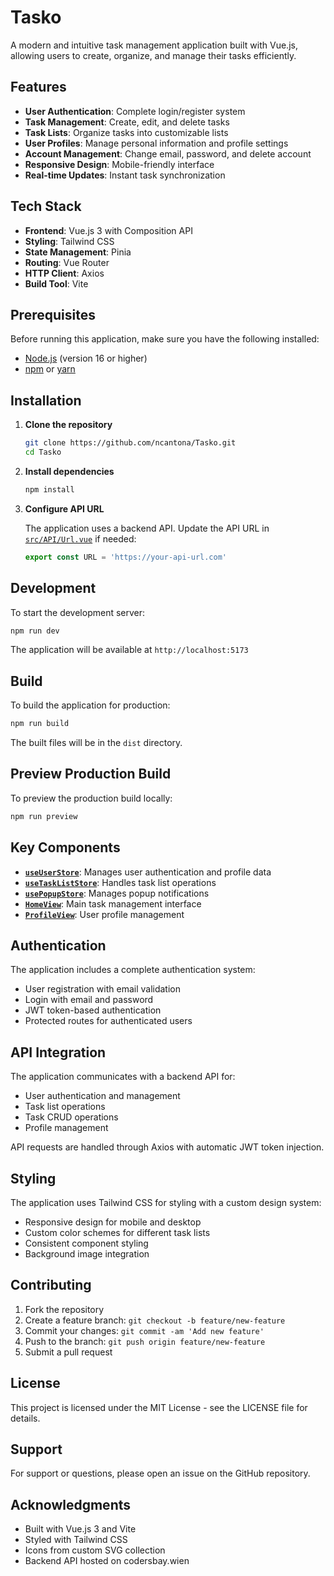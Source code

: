 # Tasko

A modern and intuitive task management application built with Vue.js, allowing users to create, organize, and manage their tasks efficiently.

## Features

- **User Authentication**: Complete login/register system
- **Task Management**: Create, edit, and delete tasks
- **Task Lists**: Organize tasks into customizable lists
- **User Profiles**: Manage personal information and profile settings
- **Account Management**: Change email, password, and delete account
- **Responsive Design**: Mobile-friendly interface
- **Real-time Updates**: Instant task synchronization

## Tech Stack

- **Frontend**: Vue.js 3 with Composition API
- **Styling**: Tailwind CSS
- **State Management**: Pinia
- **Routing**: Vue Router
- **HTTP Client**: Axios
- **Build Tool**: Vite

## Prerequisites

Before running this application, make sure you have the following installed:

- [Node.js](https://nodejs.org/) (version 16 or higher)
- [npm](https://www.npmjs.com/) or [yarn](https://yarnpkg.com/)

## Installation

1. **Clone the repository**
   ```bash
   git clone https://github.com/ncantona/Tasko.git
   cd Tasko
   ```

2. **Install dependencies**
   ```bash
   npm install
   ```

3. **Configure API URL**
   
   The application uses a backend API. Update the API URL in [`src/API/Url.vue`](src/API/Url.vue) if needed:
   ```javascript
   export const URL = 'https://your-api-url.com'
   ```

## Development

To start the development server:

```bash
npm run dev
```

The application will be available at `http://localhost:5173`

## Build

To build the application for production:

```bash
npm run build
```

The built files will be in the `dist` directory.

## Preview Production Build

To preview the production build locally:

```bash
npm run preview
```

## Key Components

- **[`useUserStore`](src/stores/useUserStore.js)**: Manages user authentication and profile data
- **[`useTaskListStore`](src/stores/useTaskListStore.js)**: Handles task list operations
- **[`usePopupStore`](src/stores/usePopupStore.js)**: Manages popup notifications
- **[`HomeView`](src/views/HomeView.vue)**: Main task management interface
- **[`ProfileView`](src/views/ProfileView.vue)**: User profile management

## Authentication

The application includes a complete authentication system:

- User registration with email validation
- Login with email and password
- JWT token-based authentication
- Protected routes for authenticated users

## API Integration

The application communicates with a backend API for:

- User authentication and management
- Task list operations
- Task CRUD operations
- Profile management

API requests are handled through Axios with automatic JWT token injection.

## Styling

The application uses Tailwind CSS for styling with a custom design system:

- Responsive design for mobile and desktop
- Custom color schemes for different task lists
- Consistent component styling
- Background image integration

## Contributing

1. Fork the repository
2. Create a feature branch: `git checkout -b feature/new-feature`
3. Commit your changes: `git commit -am 'Add new feature'`
4. Push to the branch: `git push origin feature/new-feature`
5. Submit a pull request

## License

This project is licensed under the MIT License - see the LICENSE file for details.

## Support

For support or questions, please open an issue on the GitHub repository.

## Acknowledgments

- Built with Vue.js 3 and Vite
- Styled with Tailwind CSS
- Icons from custom SVG collection
- Backend API hosted on codersbay.wien